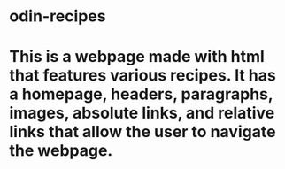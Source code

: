 # odin-recipes
# This is a webpage made with html that features various recipes. It has a homepage, headers, paragraphs, images, absolute links, and relative links that allow the user to navigate the webpage.